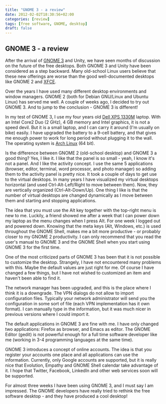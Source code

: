 ```yaml
---
title: "GNOME 3 - a review"
date: 2012-02-02T18:30:56+02:00
categories: [review]
tags: [free software, GNOME, desktop]
draft: false
---
```


## GNOME 3 - a review

After the arrival of [GNOME 3](http://www.gnome.org/gnome-3/) and Unity, we have seen months of discussion on the future of the free desktops. Both GNOME 3 and Unity have been considered as a step backward. Many old-school Linux users believe that these new offerings are worse than the good well-documented desktops like GNOME 2 and [XFCE](http://www.xfce.org/).

Over the years I have used many different desktop environments and window managers. GNOME 2 (both for Debian GNU/Linux and Ubuntu Linux) has served me well. A couple of weeks ago, I decided to try out GNOME 3. And to jump to the conclusion - GNOME 3 is different!

In my test of GNOME 3, I use my four years old [Dell XPS 1330M](http://www.dell.com/us/dfh/p/xps-m1330/pd) laptop. With an Intel Core2 Duo (2 GHz), 4 GB memory and Intel graphics, it is not a speed devil. But it is a small laptop, and I can carry it around (I'm usually on bike) easily. I have upgraded the battery to a 9-cell battery, and that gives me enough power to work for long period without plugging it to the wall. The operating system is [Arch Linux](http://www.archlinux.org/) (64 bit).

Is the difference between GNOME 2 (old-school desktop) and GNOME 3 a good thing? Yes, I like it. I like that the panel is so small - yeah, I know it's not a panel. And I like the activity concept. I use the same 5 applications (browser, editor, terminal, word processor, and photo manager) so adding them to the activity panel is pretty nice. It took a couple of days to get use to the virtual desktops. In many years I have visualized my virtual desktops horizontal (and used Ctrl-Alt-Left/Right to move between them). Now, they are vertically organized (Ctrl-Alt-Down/Up). One thing I like is that the number of virtual desktops are changed dynamically as I move between them and starting and stopping applications.

The idea that you must use the Alt key together with the top-right menu is new to me. Luckily, a friend showed me after a week that I can power down my laptop as the menu changes when I press Alt. For one week I logged out and powered down. Knowing that the meta keys (Alt, Windows, etc.) is used throughout the GNOME Shell, makes me a bit more productive - or probably closer to my GNOME 2 productivity. I can only recommend that you read the user's manual to GNOME 3 and the GNOME Shell when you start using GNOME 3 for the first time.

One of the most criticized parts of GNOME 3 has been that it is not possible to customize the desktop. Strangely, I have not encountered many problems with this. Maybe the default values are just right for me. Of course I have changed a few things, but I have not wished to customized an item and haven't been able to find it.

The network manager has been upgraded, and this is the place where I think it is a downgrade. The VPN dialogs do not allow to import configuration files. Typically your network administrator will send you the configuration in some sort of file (each VPN implementation has it own format). I can manually type in the information, but it was much nicer in previous versions where I could import it.

The default applications in GNOME 3 are fine with me. I have only changed two applications: Firefox as browser, and Emacs as editor. The GNOME Editor (gedit) is not powerful enough for a full time software developer like me (working in 3-4 programming languages at the same time).

GNOME 3 introduces a concept of online accounts. The idea is that you register your accounts one place and all applications can use the information. Currently, only Google accounts are supported, but it is really nice that Evolution, Empathy and GNOME Shell calendar take advantage of it. I hope that Twitter, Facebook, LinkedIn and other web services soon will be supported.

For almost three weeks I have been using GNOME 3, and I must say I am impressed. The GNOME developers have really tried to rethink the free software desktop - and they have produced a cool desktop!

